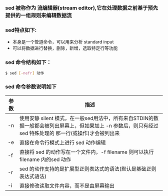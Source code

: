 ### sed 被称作为 流编辑器(stream editor),它在处理数据之前基于预先提供的一组规则来编辑数据流

### sed特点如下:
- 本身是一个管道命令，可以用来分析 standard input
- 可以将数据进行替换，删除，新增，选取特定行等功能
### sed 命令结构如下：
```sh
$ sed [-nefr] 动作
```
### sed 命令参数说明如下

| 参数   | 描述 |
| ------| ------ |
| -n    | 使用安静 silent 模式，在一般sed用法中，所有来自STDIN的数据一般都会被列出屏幕上，但如果加上 -n 参数后，则只有经过sed 特殊处理的 那一行(或操作)才会被列出来 |
| -e    | 直接在命令行模式上进行 sed 动作编辑 |
| -f    | 直接将 sed 的动作写在一个文件内，-f filename 则可以执行filename 内的sed 动作 |
| -r    | sed 的动作支持的是扩展型正则表达式的语法(默认是基础正则表达式语法) |
| -i    | 直接修改读取文件内容，而不是由屏幕输出 |
